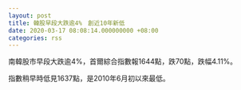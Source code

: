 ```yaml
---
layout: post
title: 韓股早段大跌逾4%　創近10年新低
date: 2020-03-17 08:08:14.000000000 +08:00
categories: rss
---
```


南韓股市早段大跌逾4%，首爾綜合指數報1644點，跌70點，跌幅4.11%。

指數稍早時低見1637點，是2010年6月初以來最低。
